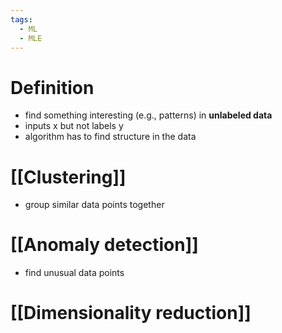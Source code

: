```yaml
---
tags:
  - ML
  - MLE
---
```

# Definition
- find something interesting (e.g., patterns) in **unlabeled data**
- inputs x but not labels y
- algorithm has to find structure in the data

# [[Clustering]]
- group similar data points together
# [[Anomaly detection]]
- find unusual data points
# [[Dimensionality reduction]]